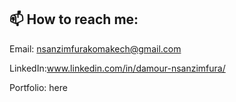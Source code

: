 
## 📫 How to reach me:

Email: nsanzimfurakomakech@gmail.com

LinkedIn:www.linkedin.com/in/damour-nsanzimfura/

Portfolio: here


